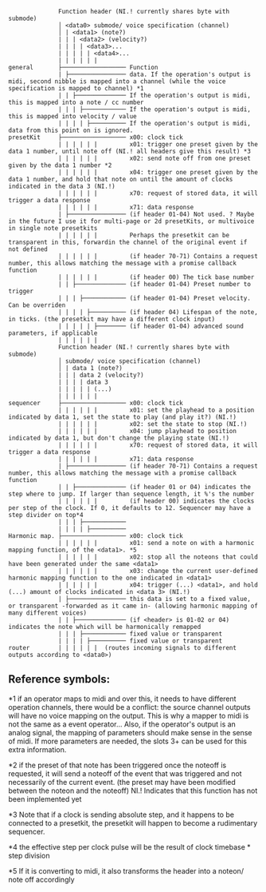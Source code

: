 
```
              Function header (NI.! currently shares byte with submode)
              │ <data0> submode/ voice specification (channel)
              │ | <data1> (note?)
              | | | <data2> (velocity?)
              | | | | <data3>...
              | | | | | <data4>...
              | | | | | |
general       ├────────────────── Function
              | ├──────────────── data. If the operation's output is midi, second nibble is mapped into a channel (while the voice specification is mapped to channel) *1
              | | ├────────────── If the operation's output is midi, this is mapped into a note / cc number
              | | | ├──────────── If the operation's output is midi, this is mapped into velocity / value
              | | | | ├────────── If the operation's output is midi, data from this point on is ignored.
presetKit     ├────────────────── x00: clock tick
              | | | | | |         x01: trigger one preset given by the data 1 number, until note off (NI.! all headers give this result) *3
              | | | | | |         x02: send note off from one preset given by the data 1 number *2
              | | | | | |         x04: trigger one preset given by the data 1 number, and hold that note on until the amount of clocks indicated in the data 3 (NI.!)
              | | | | | |         x70: request of stored data, it will trigger a data response
              | | | | | |         x71: data response
              | ├──────────────── (if header 01-04) Not used. ? Maybe in the future I use it for multi-page or 2d presetKits, or multivoice in single note presetkits
              | | | | | |         Perhaps the presetkit can be transparent in this, forwardin the channel of the original event if not defined
              | | | | | |         (if header 70-71) Contains a request number, this allows matching the message with a promise callback function
              | | | | | |         (if header 00) The tick base number
              | | ├────────────── (if header 01-04) Preset number to trigger
              | | | ├──────────── (if header 01-04) Preset velocity. Can be overriden
              | | | | ├────────── (if header 04) Lifespan of the note, in ticks. (the presetkit may have a different clock input)
              | | | | | ├──────── (if header 01-04) advanced sound parameters, if applicable
              | | | | | |
              Function header (NI.! currently shares byte with submode)
              │ submode/ voice specification (channel)
              │ | data 1 (note?)
              | | | data 2 (velocity?)
              | | | | data 3
              | | | | | (...)
              | | | | | |
sequencer     ├────────────────── x00: clock tick
              | | | | | |         x01: set the playhead to a position indicated by data 1, set the state to play (and play it?) (NI.!)
              | | | | | |         x02: set the state to stop (NI.!)
              | | | | | |         x04: jump playhead to position indicated by data 1, but don't change the playing state (NI.!)
              | | | | | |         x70: request of stored data, it will trigger a data response
              | | | | | |         x71: data response
              | ├──────────────── (if header 70-71) Contains a request number, this allows matching the message with a promise callback function
              | | ├────────────── (if header 01 or 04) indicates the step where to jump. If larger than sequence length, it %'s the number
              | | | | | |         (if header 00) indicates the clocks per step of the clock. If 0, it defaults to 12. Sequencer may have a step divider on top*4
              | | | ├────────────
              | | | | ├──────────
Harmonic map. ├────────────────── x00: clock tick
              | | | | | |         x01: send a note on with a harmonic mapping function, of the <data1>. *5
              | | | | | |         x02: stop all the noteons that could have been generated under the same <data1>
              | | | | | |         x03: change the current user-defined harmonic mapping function to the one indicated in <data1>
              | | | | | |         x04: trigger (...) <data1>, and hold (...) amount of clocks indicated in <data 3> (NI.!)
              | ├──────────────── this data is set to a fixed value, or transparent -forwarded as it came in- (allowing harmonic mapping of many different voices)
              | | ├────────────── (if <header> is 01-02 or 04) indicates the note which will be harmonically remapped
              | | | ├──────────── fixed value or transparent
              | | | | ├────────── fixed value or transparent
router        | | | | | |  (routes incoming signals to different outputs according to <data0>)

```

## Reference symbols:

\*1 if an operator maps to midi and over this, it needs to have different operation channels, there would be a conflict: the source channel outputs will have no voice mapping on the output. This is why a mapper to midi is not the same as a event operator... Also, if the operator's output is an analog signal, the mapping of parameters should make sense in the sense of midi. If more parameters are needed, the slots 3+ can be used for this extra information.

\*2 if the preset of that note has been triggered once the noteoff is requested, it will send a noteoff of the event that was triggered and not necessarily of the current event. (the preset may have been modified between the noteon and the noteoff)
NI.! Indicates that this function has not been implemented yet

\*3 Note that if a clock is sending absolute step, and it happens to be connected to a presetkit, the presetkit will happen to become a rudimentary sequencer.

\*4 the effective step per clock pulse will be the result of clock timebase * step division

\*5 If it is converting to midi, it also transforms the header into a noteon/ note off accordingly
